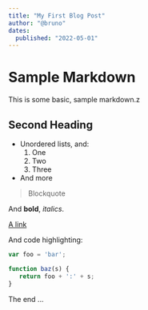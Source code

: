 ```yaml
---
title: "My First Blog Post"
author: "@bruno"
dates:
  published: "2022-05-01"
---
```


# Sample Markdown

This is some basic, sample markdown.z

## Second Heading

- Unordered lists, and:
  1. One
  2. Two
  3. Three
- And more

> Blockquote

And **bold**, _italics_.

[A link](https://markdowntohtml.com)

And code highlighting:

```js
var foo = 'bar';

function baz(s) {
   return foo + ':' + s;
}
```

The end ...
